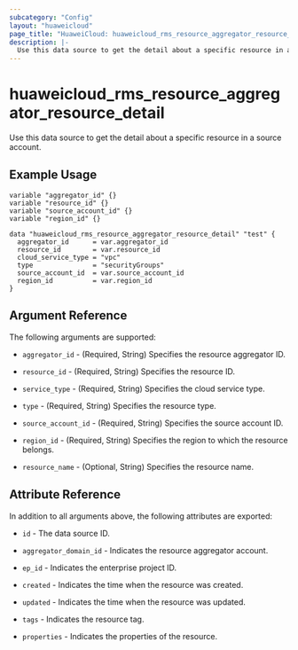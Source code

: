 ```yaml
---
subcategory: "Config"
layout: "huaweicloud"
page_title: "HuaweiCloud: huaweicloud_rms_resource_aggregator_resource_detail"
description: |-
  Use this data source to get the detail about a specific resource in a source account.
---
```


# huaweicloud_rms_resource_aggregator_resource_detail

Use this data source to get the detail about a specific resource in a source account.

## Example Usage

```hcl
variable "aggregator_id" {}
variable "resource_id" {}
variable "source_account_id" {}
variable "region_id" {}

data "huaweicloud_rms_resource_aggregator_resource_detail" "test" {
  aggregator_id      = var.aggregator_id
  resource_id        = var.resource_id
  cloud_service_type = "vpc"
  type               = "securityGroups"
  source_account_id  = var.source_account_id
  region_id          = var.region_id
}
```

## Argument Reference

The following arguments are supported:

* `aggregator_id` - (Required, String) Specifies the resource aggregator ID.

* `resource_id` - (Required, String) Specifies the resource ID.

* `service_type` - (Required, String) Specifies the cloud service type.

* `type` - (Required, String) Specifies the resource type.

* `source_account_id` - (Required, String) Specifies the source account ID.

* `region_id` - (Required, String) Specifies the region to which the resource belongs.

* `resource_name` - (Optional, String) Specifies the resource name.

## Attribute Reference

In addition to all arguments above, the following attributes are exported:

* `id` - The data source ID.

* `aggregator_domain_id` - Indicates the resource aggregator account.

* `ep_id` - Indicates the enterprise project ID.

* `created` - Indicates the time when the resource was created.

* `updated` - Indicates the time when the resource was updated.

* `tags` - Indicates the resource tag.

* `properties` - Indicates the properties of the resource.
